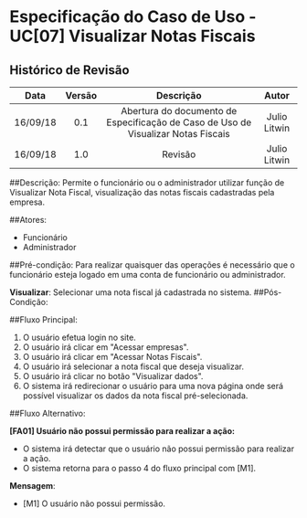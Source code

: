 # Especificação do Caso de Uso - UC[07] Visualizar Notas Fiscais

## Histórico de Revisão
| Data | Versão | Descrição | Autor |
|:----:|:------:|:---------:|:-----:|
| 16/09/18 | 0.1 | Abertura do documento de Especificação de Caso de Uso de Visualizar Notas Fiscais | Julio Litwin |
| 16/09/18 | 1.0 | Revisão | Julio Litwin |

##Descrição:
Permite o funcionário ou o administrador utilizar função de Visualizar Nota Fiscal, visualização das notas fiscais cadastradas pela empresa.

##Atores:
* Funcionário
* Administrador

##Pré-condição:
Para realizar quaisquer das operações é necessário que o funcionário esteja logado em uma conta de funcionário ou administrador.

**Visualizar**: Selecionar uma nota fiscal já cadastrada no sistema.
##Pós-Condição:

##Fluxo Principal:

1. O usuário efetua login no site.
2. O usuário irá clicar em "Acessar empresas".
3. O usuário irá clicar em "Acessar Notas Fiscais".
4. O usuário irá selecionar a nota fiscal que deseja visualizar.
5. O usuário irá clicar no botão "Visualizar dados".
6. O sistema irá redirecionar o usuário para uma nova página onde será possível visualizar os dados da nota fiscal pré-selecionada.

##Fluxo Alternativo:

**[FA01] Usuário não possui permissão para realizar a ação:**
- O sistema irá detectar que o usuário não possui permissão para realizar a ação.
- O sistema retorna para o passo 4 do fluxo principal com [M1].

**Mensagem**:
- [M1] O usuário não possui permissão.

